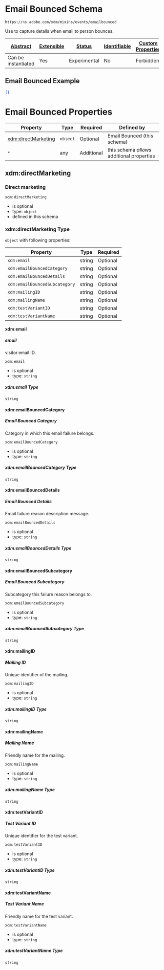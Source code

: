 
# Email Bounced Schema

```
https://ns.adobe.com/xdm/mixins/events/emailbounced
```

Use to capture details when email to person bounces.

| [Abstract](../../../../abstract.md) | [Extensible](../../../../extensions.md) | [Status](../../../../status.md) | [Identifiable](../../../../id.md) | [Custom Properties](../../../../extensions.md) | [Additional Properties](../../../../extensions.md) | Defined In |
|-------------------------------------|-----------------------------------------|---------------------------------|-----------------------------------|------------------------------------------------|----------------------------------------------------|------------|
| Can be instantiated | Yes | Experimental | No | Forbidden | Permitted | [mixins/experience-event/events/emailbounced.schema.json](mixins/experience-event/events/emailbounced.schema.json) |

## Email Bounced Example
```json
{}
```

# Email Bounced Properties

| Property | Type | Required | Defined by |
|----------|------|----------|------------|
| [xdm:directMarketing](#xdmdirectmarketing) | `object` | Optional | Email Bounced (this schema) |
| `*` | any | Additional | this schema *allows* additional properties |

## xdm:directMarketing
### Direct marketing

`xdm:directMarketing`
* is optional
* type: `object`
* defined in this schema

### xdm:directMarketing Type


`object` with following properties:


| Property | Type | Required |
|----------|------|----------|
| `xdm:email`| string | Optional |
| `xdm:emailBouncedCategory`| string | Optional |
| `xdm:emailBouncedDetails`| string | Optional |
| `xdm:emailBouncedSubcategory`| string | Optional |
| `xdm:mailingID`| string | Optional |
| `xdm:mailingName`| string | Optional |
| `xdm:testVariantID`| string | Optional |
| `xdm:testVariantName`| string | Optional |



#### xdm:email
##### email

visitor email ID.

`xdm:email`
* is optional
* type: `string`

##### xdm:email Type


`string`








#### xdm:emailBouncedCategory
##### Email Bounced Category

Category in which this email failure belongs.

`xdm:emailBouncedCategory`
* is optional
* type: `string`

##### xdm:emailBouncedCategory Type


`string`








#### xdm:emailBouncedDetails
##### Email Bounced Details

Email failure reason description message.

`xdm:emailBouncedDetails`
* is optional
* type: `string`

##### xdm:emailBouncedDetails Type


`string`








#### xdm:emailBouncedSubcategory
##### Email Bounced Subcategory

Subcategory this failure reason belongs to.

`xdm:emailBouncedSubcategory`
* is optional
* type: `string`

##### xdm:emailBouncedSubcategory Type


`string`








#### xdm:mailingID
##### Mailing ID

Unique identifier of the mailing.

`xdm:mailingID`
* is optional
* type: `string`

##### xdm:mailingID Type


`string`








#### xdm:mailingName
##### Mailing Name

Friendly name for the mailing.

`xdm:mailingName`
* is optional
* type: `string`

##### xdm:mailingName Type


`string`








#### xdm:testVariantID
##### Test Variant ID

Unique identifier for the test variant.

`xdm:testVariantID`
* is optional
* type: `string`

##### xdm:testVariantID Type


`string`








#### xdm:testVariantName
##### Test Variant Name

Friendly name for the test variant.

`xdm:testVariantName`
* is optional
* type: `string`

##### xdm:testVariantName Type


`string`










